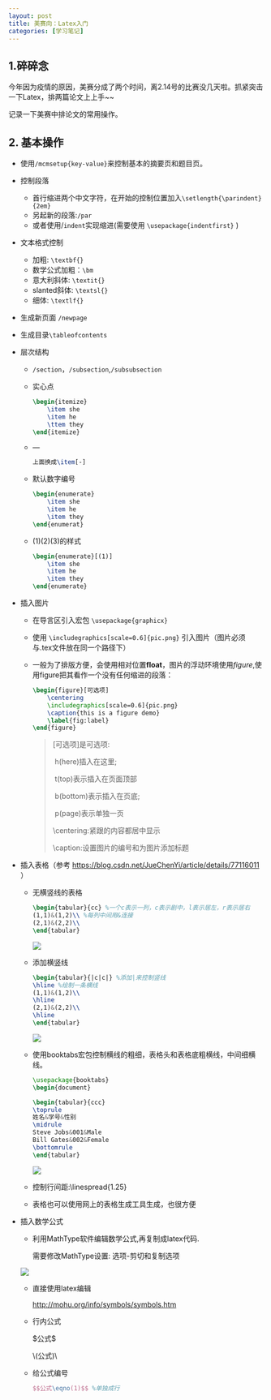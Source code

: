 ```yaml
---
layout: post
title: 美赛向：Latex入门
categories: [学习笔记]
---
```




## 1.碎碎念

今年因为疫情的原因，美赛分成了两个时间，离2.14号的比赛没几天啦。抓紧突击一下Latex，排两篇论文上上手~~

记录一下美赛中排论文的常用操作。

## 2. 基本操作

* 使用`/mcmsetup{key-value}`来控制基本的摘要页和题目页。

* 控制段落

  * 首行缩进两个中文字符，在开始的控制位置加入`\setlength{\parindent}{2em} `
  * 另起新的段落:`/par`
  * 或者使用/`indent`实现缩进(需要使用 `\usepackage{indentfirst}` )

* 文本格式控制

  * 加粗: `\textbf{}`
  * 数学公式加粗：`\bm`
  * 意大利斜体: `\textit{}`
  * slanted斜体: `\textsl{}`
  * 细体: `\textlf{}`

* 生成新页面 `/newpage`

* 生成目录`\tableofcontents`

* 层次结构

  * `/section`，`/subsection`,`/subsubsection`

  * 实心点

    ```latex
    \begin{itemize}
        \item she
        \item he
        \ttem they
    \end{itemize}
    ```

  * —

    ```latex
    上面换成\item[-] 
    ```

  * 默认数字编号

    ```latex
    \begin{enumerate}
        \item she
        \item he
        \item they
    \end{enumerat}
    ```

  * (1)(2)(3)的样式

    ```latex
    \begin{enumerate}[(1)]
        \item she
        \item he
        \item they
    \end{enumerate}
    ```

* 插入图片

  * 在导言区引入宏包 `\usepackage{graphicx}`

  * 使用 `\includegraphics[scale=0.6]{pic.png}` 引入图片（图片必须与.tex文件放在同一个路径下）

  * 一般为了排版方便，会使用相对位置**float**，图片的浮动环境使用*figure*,使用figure把其看作一个没有任何缩进的段落：

    ```latex
    \begin{figure}[可选项]
        \centering
        \includegraphics[scale=0.6]{pic.png}
        \caption{this is a figure demo}
        \label{fig:label}
    \end{figure}
    ```

    > [可选项]是可选项:
    >
    > ​	h(here)插入在这里;
    >
    > ​	t(top)表示插入在页面顶部
    >
    > ​	b(bottom)表示插入在页底;
    >
    > ​	p(page)表示单独一页	
    >
    > \centering:紧跟的内容都居中显示
    >
    > \caption:设置图片的编号和为图片添加标题

* 插入表格（参考 https://blog.csdn.net/JueChenYi/article/details/77116011 ）

  * 无横竖线的表格

    ```latex
    \begin{tabular}{cc} %一个c表示一列，c表示剧中，l表示居左，r表示居右
    (1,1)&(1,2)\\ %每列中间用&连接
    (2,1)&(2,2)\\
    \end{tabular}
    ```

    

    ![](C:\Users\DELL\Documents\GitHub\Starryclc.github.io\public\image\meisai1.png)

  * 添加横竖线

    ```latex
    \begin{tabular}{|c|c|} %添加|来控制竖线
    \hline %绘制一条横线
    (1,1)&(1,2)\\ 
    \hline
    (2,1)&(2,2)\\
    \hline
    \end{tabular}
    ```

    ![](C:\Users\DELL\Documents\GitHub\Starryclc.github.io\public\image\1581423767432.png)

  * 使用booktabs宏包控制横线的粗细，表格头和表格底粗横线，中间细横线。

    ```latex
    \usepackage{booktabs}
    \begin{document}
    
    \begin{tabular}{ccc}
    \toprule
    姓名&学号&性别
    \midrule
    Steve Jobs&001&Male
    Bill Gates&002&Female
    \bottomrule
    \end{tabular}
    ```

    ![](C:\Users\DELL\Documents\GitHub\Starryclc.github.io\public\image\1581424044889.png)

  * 控制行间距:\linespread{1.25}

  * 表格也可以使用网上的表格生成工具生成，也很方便

* 插入数学公式

  * 利用MathType软件编辑数学公式,再复制成latex代码.

    需要修改MathType设置: 选项-剪切和复制选项

  ![](C:\Users\DELL\Documents\GitHub\Starryclc.github.io\public\image\1581489545049.png)
  * 直接使用latex编辑

     http://mohu.org/info/symbols/symbols.htm 

  * 行内公式

    \$公式$

    \\(公式)\

  * 给公式编号

    ```latex
    $$公式\eqno(1)$$ %单独成行
    ```

    
